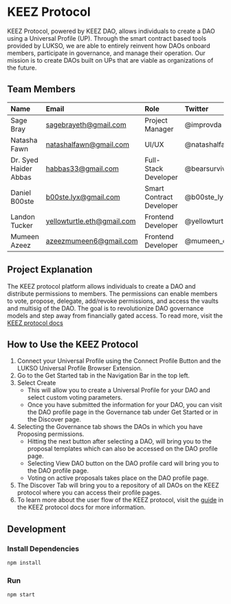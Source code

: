 # KEEZ Protocol

KEEZ Protocol, powered by KEEZ DAO, allows individuals to create a DAO using a Universal Profile (UP). Through the smart contract based tools provided by LUKSO, we are able to entirely reinvent how DAOs onboard members, participate in governance, and manage their operation. Our mission is to create DAOs built on UPs that are viable as organizations of the future.

## Team Members 

| Name           | Email   | Role    | Twitter
| :------------- | :------ | :------ | :------
| Sage Bray      | sagebrayeth@gmail.com | Project Manager | @improvda
| Natasha Fawn   | natashalfawn@gmail.com | UI/UX | @natashalfawn
| Dr. Syed Haider Abbas | habbas33@gmail.com | Full-Stack Developer | @bearsurvivor
| Daniel B00ste  | b00ste.lyx@gmail.com | Smart Contract Developer | @b00ste_lyx
| Landon Tucker   | yellowturtle.eth@gmail.com | Frontend Developer | @yellowturtle47
| Mumeen Azeez   | azeezmumeen6@gmail.com | Frontend Developer | @mumeen_official

## Project Explanation

The KEEZ protocol platform allows individuals to create a DAO and distribute permissions to members. The permissions can enable members to vote, propose, delegate, add/revoke permissions, and access the vaults and multisig of the DAO. The goal is to revolutionize DAO governance models and step away from financially gated access. To read more, visit the [KEEZ protocol docs](https:docs.keezprotocol.io) 

## How to Use the KEEZ Protocol

1. Connect your Universal Profile using the Connect Profile Button and the LUKSO Universal Profile Browser Extension.
2. Go to the Get Started tab in the Navigation Bar in the top left.
3. Select Create 
   - This will allow you to create a Universal Profile for your DAO and select custom voting parameters.
   - Once you have submitted the information for your DAO, you can visit the DAO profile page in the Governance tab under Get Started or in the Discover page.
4. Selecting the Governance tab shows the DAOs in which you have Proposing permissions.
    - Hitting the next button after selecting a DAO, will bring you to the proposal templates which can also be accessed on the DAO profile page.
    - Selecting View DAO button on the DAO profile card will bring you to the DAO profile page.
    - Voting on active proposals takes place on the DAO profile page.
 5. The Discover Tab will bring you to a repository of all DAOs on the KEEZ protocol where you can access their profile pages. 
 6. To learn more about the user flow of the KEEZ protocol, visit the [guide](docs.keezprotocol.io/guide) in the KEEZ protocol docs for more information.

                
         


## Development

### Install Dependencies

```bash
npm install
```

### Run

```bash
npm start
```

